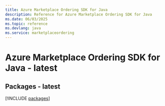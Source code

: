 ```yaml
---
title: Azure Marketplace Ordering SDK for Java
description: Reference for Azure Marketplace Ordering SDK for Java
ms.date: 06/03/2025
ms.topic: reference
ms.devlang: java
ms.service: marketplaceordering
---
```

# Azure Marketplace Ordering SDK for Java - latest
## Packages - latest
[!INCLUDE [packages](marketplace-ordering-index.md)]